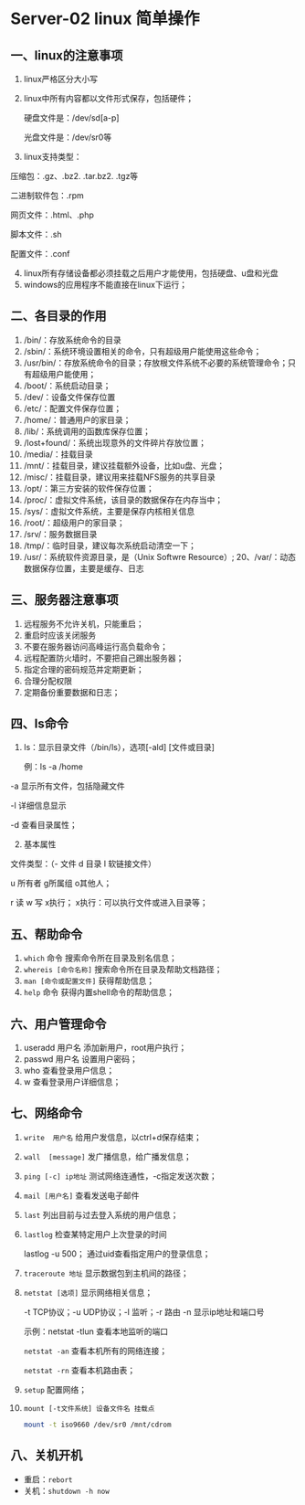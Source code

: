 # Server-02 linux 简单操作
## 一、linux的注意事项
1. linux严格区分大小写
2. linux中所有内容都以文件形式保存，包括硬件；
   
     硬盘文件是：/dev/sd[a-p]
     
     光盘文件是：/dev/sr0等

3. linux支持类型：

压缩包：.gz、.bz2. .tar.bz2. .tgz等

二进制软件包：.rpm

网页文件：.html、.php

脚本文件：.sh

配置文件：.conf

4. linux所有存储设备都必须挂载之后用户才能使用，包括硬盘、u盘和光盘
5. windows的应用程序不能直接在linux下运行；



## 二、各目录的作用
1. /bin/：存放系统命令的目录
2. /sbin/：系统环境设置相关的命令，只有超级用户能使用这些命令；
3. /usr/bin/：存放系统命令的目录；存放根文件系统不必要的系统管理命令；只有超级用户能使用；
4. /boot/：系统启动目录；
5. /dev/：设备文件保存位置
6. /etc/：配置文件保存位置；
7. /home/：普通用户的家目录；
8. /lib/：系统调用的函数库保存位置；
9. /lost+found/：系统出现意外的文件碎片存放位置；
10. /media/：挂载目录
11. /mnt/：挂载目录，建议挂载额外设备，比如u盘、光盘；
12. /misc/：挂载目录，建议用来挂载NFS服务的共享目录
13. /opt/：第三方安装的软件保存位置；
14. /proc/：虚拟文件系统，该目录的数据保存在内存当中；
15. /sys/：虚拟文件系统，主要是保存内核相关信息
16. /root/：超级用户的家目录；
17. /srv/：服务数据目录
18. /tmp/：临时目录，建议每次系统启动清空一下；
19. /usr/：系统软件资源目录，是（Unix Softwre Resource）;
20、/var/：动态数据保存位置，主要是缓存、日志




## 三、服务器注意事项
1. 远程服务不允许关机，只能重启；
2. 重启时应该关闭服务
3. 不要在服务器访问高峰运行高负载命令；
4. 远程配置防火墙时，不要把自己踢出服务器；
5. 指定合理的密码规范并定期更新；
6. 合理分配权限
7. 定期备份重要数据和日志；




## 四、ls命令
1. ls：显示目录文件（/bin/ls），选项[-ald] [文件或目录]

    例：ls -a /home

-a 显示所有文件，包括隐藏文件

-l 详细信息显示

-d 查看目录属性；


2. 基本属性

文件类型：（- 文件 d 目录 l 软链接文件）

u 所有者 g所属组 o其他人；

r 读 w 写 x执行；  x执行：可以执行文件或进入目录等；




## 五、帮助命令
1. `which` 命令                        搜索命令所在目录及别名信息；
2. `whereis [命令名称]`            搜索命令所在目录及帮助文档路径；
3. `man [命令或配置文件]`        获得帮助信息；
4. `help` 命令                           获得内置shell命令的帮助信息；



## 六、用户管理命令

1. useradd 用户名            添加新用户，root用户执行；
2. passwd 用户名             设置用户密码；
3. who                             查看登录用户信息；
4. w                                 查看登录用户详细信息；





## 七、网络命令
1. `write  用户名`          给用户发信息，以ctrl+d保存结束；

2. `wall  [message]`     发广播信息，给广播发信息；

3. `ping [-c] ip地址`     测试网络连通性，-c指定发送次数；

4. `mail [用户名]`         查看发送电子邮件

5. `last`                        列出目前与过去登入系统的用户信息；

6. `lastlog`                   检查某特定用户上次登录的时间

   lastlog -u 500；      通过uid查看指定用户的登录信息；

7. `traceroute 地址`          显示数据包到主机间的路径；

8. `netstat [选项]`             显示网络相关信息；

    -t TCP协议；-u UDP协议；-l 监听；-r 路由 -n 显示ip地址和端口号

    示例：netstat -tlun 查看本地监听的端口

      `netstat -an`   查看本机所有的网络连接；

      `netstat -rn`   查看本机路由表；
    
9. `setup`        配置网络；

10. `mount [-t文件系统] 设备文件名 挂载点`

    ```sh
    mount -t iso9660 /dev/sr0 /mnt/cdrom
    ```
    
    

## 八、关机开机

* 重启：`rebort`
* 关机：`shutdown -h now`

